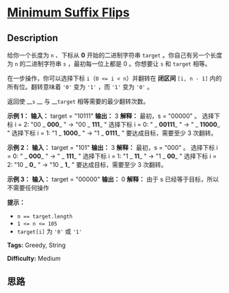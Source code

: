 # [Minimum Suffix Flips][title]

## Description

给你一个长度为 `n` 、下标从 **0** 开始的二进制字符串 `target` 。你自己有另一个长度为 `n` 的二进制字符串 `s`
，最初每一位上都是 0 。你想要让 `s` 和 `target` 相等。

在一步操作，你可以选择下标 `i`（`0 <= i < n`）并翻转在 **闭区间** `[i, n - 1]` 内的所有位。翻转意味着 `'0'` 变为
`'1'` ，而 `'1'` 变为 `'0'` 。

返回使 __`s` __ 与 __`target` 相等需要的最少翻转次数。



**示例 1：**
            **输入：** target = "10111"    **输出：** 3    **解释：** 最初，s = "00000" 。    选择下标 i = 2: "00 _ **000**_ " -> "00 _ **111**_ "    选择下标 i = 0: " _ **00111**_ " -> " _ **11000**_ "    选择下标 i = 1: "1 _ **1000**_ " -> "1 _ **0111**_ "    要达成目标，需要至少 3 次翻转。    

**示例 2：**
            **输入：** target = "101"    **输出：** 3    **解释：** 最初，s = "000" 。    选择下标 i = 0: " _ **000**_ " -> " _ **111**_ "    选择下标 i = 1: "1 _ **11**_ " -> "1 _ **00**_ "    选择下标 i = 2: "10 _ **0**_ " -> "10 _ **1**_ "    要达成目标，需要至少 3 次翻转。    

**示例 3：**
            **输入：** target = "00000"    **输出：** 0    **解释：** 由于 s 已经等于目标，所以不需要任何操作    



**提示：**

  * `n == target.length`
  * `1 <= n <= 105`
  * `target[i]` 为 `'0'` 或 `'1'`


**Tags:** Greedy, String

**Difficulty:** Medium

## 思路

[title]: https://leetcode-cn.com/problems/minimum-suffix-flips
